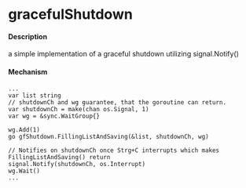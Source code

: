 # gracefulShutdown

#### Description
a simple implementation of a graceful shutdown utilizing signal.Notify()

#### Mechanism
```golang
...
var list string
// shutdownCh and wg guarantee, that the goroutine can return.
var shutdownCh = make(chan os.Signal, 1)
var wg = &sync.WaitGroup{}

wg.Add(1)
go gfShutdown.FillingListAndSaving(&list, shutdownCh, wg)

// Notifies on shutdownCh once Strg+C interrupts which makes FillingListAndSaving() return
signal.Notify(shutdownCh, os.Interrupt)
wg.Wait()
...
```